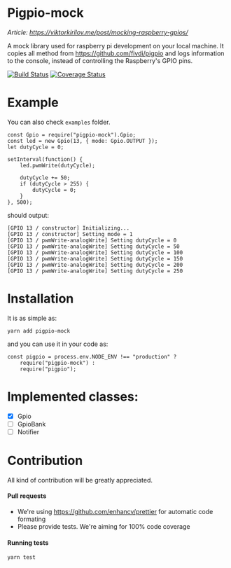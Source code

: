 # Pigpio-mock

*Article: https://viktorkirilov.me/post/mocking-raspberry-gpios/*

A mock library used for raspberry pi development on your local machine. It copies all method from https://github.com/fivdi/pigpio and logs information to the console, instead of controlling the Raspberry's GPIO pins.

[![Build Status](https://travis-ci.org/deepsyx/pigpio-mock.svg?branch=master)](https://travis-ci.org/deepsyx/pigpio-mock) [![Coverage Status](https://coveralls.io/repos/github/deepsyx/pigpio-mock/badge.svg?branch=master)](https://coveralls.io/github/deepsyx/pigpio-mock?branch=master)

# Example
You can also check `examples` folder.

    const Gpio = require("pigpio-mock").Gpio;
    const led = new Gpio(13, { mode: Gpio.OUTPUT });
    let dutyCycle = 0;
    
    setInterval(function() {
    	led.pwmWrite(dutyCycle);
    
    	dutyCycle += 50;
    	if (dutyCycle > 255) {
    		dutyCycle = 0;
    	}
    }, 500);
    
should output:

    [GPIO 13 / constructor] Initializing...
    [GPIO 13 / constructor] Setting mode = 1
    [GPIO 13 / pwmWrite-analogWrite] Setting dutyCycle = 0
    [GPIO 13 / pwmWrite-analogWrite] Setting dutyCycle = 50
    [GPIO 13 / pwmWrite-analogWrite] Setting dutyCycle = 100
    [GPIO 13 / pwmWrite-analogWrite] Setting dutyCycle = 150
    [GPIO 13 / pwmWrite-analogWrite] Setting dutyCycle = 200
    [GPIO 13 / pwmWrite-analogWrite] Setting dutyCycle = 250

# Installation
It is as simple as:

    yarn add pigpio-mock
    
and you can use it in your code as:

    const pigpio = process.env.NODE_ENV !== "production" ? 
        require("pigpio-mock") : 
        require("pigpio");
    
# Implemented classes:
- [x] Gpio
- [ ] GpioBank
- [ ] Notifier

# Contribution
All kind of contribution will be greatly appreciated. 

#### Pull requests
* We're using https://github.com/enhancv/prettier for automatic code formating
* Please provide tests. We're aiming for 100% code coverage

#### Running tests

    yarn test
